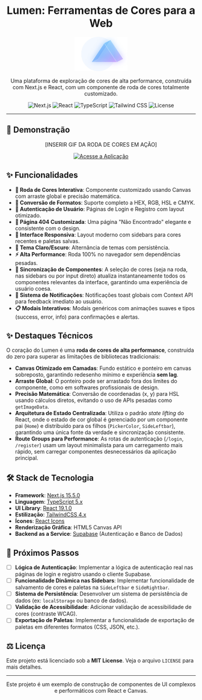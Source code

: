 <div align="center">

# Lumen: Ferramentas de Cores para a Web

</div>

<p align="center">
  <img src="./public/logoSemNome.svg" alt="Lumen Logo" width="140">
</p>

<p align="center">
  Uma plataforma de exploração de cores de alta performance, construída com Next.js e React, com um componente de roda de cores totalmente customizado.
</p>

<p align="center">
  <img src="https://img.shields.io/badge/Next.js-15.5.0-blue?logo=nextdotjs" alt="Next.js">
  <img src="https://img.shields.io/badge/React-19.1.0-blue?logo=react" alt="React">
  <img src="https://img.shields.io/badge/TypeScript-5.x-blue?logo=typescript" alt="TypeScript">
  <img src="https://img.shields.io/badge/Tailwind_CSS-4.x-blue?logo=tailwindcss" alt="Tailwind CSS">
  <img src="https://img.shields.io/badge/License-MIT-green" alt="License">
</p>

---

## 🎥 Demonstração

<p align="center">
  [INSERIR GIF DA RODA DE CORES EM AÇÃO]
</p>

<p align="center">
  <a href="https://lumen-ashy.vercel.app" target="_blank">
    <img src="https://img.shields.io/badge/🌐_Acesse_a_Aplicação-000000?style=for-the-badge&logo=vercel&logoColor=white" alt="Acesse a Aplicação">
  </a>
</p>

## ✨ Funcionalidades

- **🎨 Roda de Cores Interativa**: Componente customizado usando Canvas com arraste global e precisão matemática.
- **🔄 Conversão de Formatos**: Suporte completo a HEX, RGB, HSL e CMYK.
- **👤 Autenticação de Usuário**: Páginas de Login e Registro com layout otimizado.
- **📄 Página 404 Customizada**: Uma página "Não Encontrado" elegante e consistente com o design.
- **📱 Interface Responsiva**: Layout moderno com sidebars para cores recentes e paletas salvas.
- **🌙 Tema Claro/Escuro**: Alternância de temas com persistência.
- **⚡ Alta Performance**: Roda 100% no navegador sem dependências pesadas.
- **🔗 Sincronização de Componentes**: A seleção de cores (seja na roda, nas sidebars ou por input direto) atualiza instantaneamente todos os componentes relevantes da interface, garantindo uma experiência de usuário coesa.
- **🔔 Sistema de Notificações**: Notificações toast globais com Context API para feedback imediato ao usuário.
- **📋 Modais Interativos**: Modais genéricos com animações suaves e tipos (success, error, info) para confirmações e alertas.

## ✨ Destaques Técnicos

O coração do Lumen é uma **roda de cores de alta performance**, construída do zero para superar as limitações de bibliotecas tradicionais:

- **Canvas Otimizado em Camadas**: Fundo estático e ponteiro em canvas sobreposto, garantindo redesenho mínimo e experiência **sem lag**.
- **Arraste Global**: O ponteiro pode ser arrastado fora dos limites do componente, como em softwares profissionais de design.
- **Precisão Matemática**: Conversão de coordenadas (x, y) para HSL usando cálculos diretos, evitando o uso de APIs pesadas como `getImageData`.
- **Arquitetura de Estado Centralizada**: Utiliza o padrão *state lifting* do React, onde o estado de cor global é gerenciado por um componente pai (`Home`) e distribuído para os filhos (`PickerColor`, `SideLeftbar`), garantindo uma única fonte da verdade e sincronização consistente.
- **Route Groups para Performance**: As rotas de autenticação (`/login`, `/register`) usam um layout minimalista para um carregamento mais rápido, sem carregar componentes desnecessários da aplicação principal.

## 🛠️ Stack de Tecnologia

- **Framework**: [Next.js 15.5.0](https://nextjs.org/)
- **Linguagem**: [TypeScript 5.x](https://www.typescriptlang.org/)
- **UI Library**: [React 19.1.0](https://reactjs.org/)
- **Estilização**: [TailwindCSS 4.x](https://tailwindcss.com/)
- **Ícones**: [React Icons](https://react-icons.github.io/react-icons/)
- **Renderização Gráfica**: HTML5 Canvas API
- **Backend as a Service**: [Supabase](https://supabase.com/) (Autenticação e Banco de Dados)

## 🚧 Próximos Passos

- [ ] **Lógica de Autenticação**: Implementar a lógica de autenticação real nas páginas de login e registro usando o cliente Supabase.
- [ ] **Funcionalidade Dinâmica nas Sidebars**: Implementar funcionalidade de salvamento de cores e paletas na `SideLeftbar` e `SideRightbar`.
- [ ] **Sistema de Persistência**: Desenvolver um sistema de persistência de dados (ex: `localStorage` ou banco de dados).
- [ ] **Validação de Acessibilidade**: Adicionar validação de acessibilidade de cores (contraste WCAG).
- [ ] **Exportação de Paletas**: Implementar a funcionalidade de exportação de paletas em diferentes formatos (CSS, JSON, etc.).

## ⚖️ Licença

Este projeto está licenciado sob a **MIT License**.
Veja o arquivo `LICENSE` para mais detalhes.

---

<p align="center">
  Este projeto é um exemplo de construção de componentes de UI complexos e performáticos com React e Canvas.
</p>
